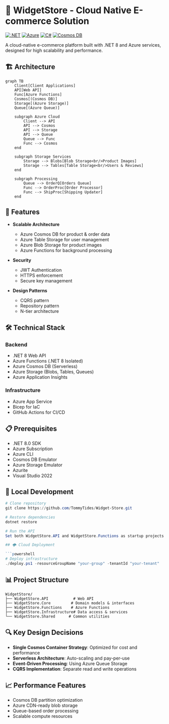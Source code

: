 ﻿# 🏪 WidgetStore - Cloud Native E-commerce Solution

[![.NET](https://img.shields.io/badge/.NET%208-5C2D91?style=for-the-badge&logo=.net&logoColor=white)](https://dotnet.microsoft.com/en-us/)
[![Azure](https://img.shields.io/badge/Azure-0078D4?style=for-the-badge&logo=microsoftazure&logoColor=white)](https://azure.microsoft.com/)
[![C#](https://img.shields.io/badge/C%23-239120?style=for-the-badge&logo=c-sharp&logoColor=white)](https://docs.microsoft.com/en-us/dotnet/csharp/)
[![Cosmos DB](https://img.shields.io/badge/Cosmos%20DB-0078D4?style=for-the-badge&logo=microsoftazure&logoColor=white)](https://azure.microsoft.com/services/cosmos-db/)

A cloud-native e-commerce platform built with .NET 8 and Azure services, designed for high scalability and performance.

## 🏗️ Architecture

```mermaid
graph TB
    Client[Client Applications]
    API[Web API]
    Func[Azure Functions]
    Cosmos[(Cosmos DB)]
    Storage[(Azure Storage)]
    Queue[(Azure Queue)]
    
    subgraph Azure Cloud
        Client --> API
        API --> Cosmos
        API --> Storage
        API --> Queue
        Queue --> Func
        Func --> Cosmos
    end

    subgraph Storage Services
        Storage --> Blobs[Blob Storage<br/>Product Images]
        Storage --> Tables[Table Storage<br/>Users & Reviews]
    end

    subgraph Processing
        Queue --> OrderQ[Orders Queue]
        Func --> OrderProc[Order Processor]
        Func --> ShipProc[Shipping Updater]
    end
```

## 🚀 Features

- **Scalable Architecture**
  - Azure Cosmos DB for product & order data
  - Azure Table Storage for user management
  - Azure Blob Storage for product images
  - Azure Functions for background processing

- **Security**
  - JWT Authentication
  - HTTPS enforcement
  - Secure key management

- **Design Patterns**
  - CQRS pattern
  - Repository pattern
  - N-tier architecture

## 🛠️ Technical Stack

### Backend
- .NET 8 Web API
- Azure Functions (.NET 8 Isolated)
- Azure Cosmos DB (Serverless)
- Azure Storage (Blobs, Tables, Queues)
- Azure Application Insights

### Infrastructure
- Azure App Service
- Bicep for IaC
- GitHub Actions for CI/CD

## 📋 Prerequisites

- .NET 8.0 SDK
- Azure Subscription
- Azure CLI
- Cosmos DB Emulator
- Azure Storage Emulator
- Azurite
- Visual Studio 2022

## 🔧 Local Development

```powershell
# Clone repository
git clone https://github.com/TommyTides/Widget-Store.git

# Restore dependencies
dotnet restore

# Run the API
Set both WidgetStore.API and WidgetStore.Functions as startup projects

## 🌩️ Cloud Deployment

```powershell
# Deploy infrastructure
./deploy.ps1 -resourceGroupName "your-group" -tenantId "your-tenant"
```

## 📊 Project Structure

```
WidgetStore/
├── WidgetStore.API           # Web API
├── WidgetStore.Core         # Domain models & interfaces
├── WidgetStore.Functions    # Azure Functions
├── WidgetStore.Infrastructure# Data access & services
└── WidgetStore.Shared      # Common utilities
```

## 🔍 Key Design Decisions

- **Single Cosmos Container Strategy**: Optimized for cost and performance
- **Serverless Architecture**: Auto-scaling and pay-per-use
- **Event-Driven Processing**: Using Azure Queue Storage
- **CQRS Implementation**: Separate read and write operations

## 📈 Performance Features

- Cosmos DB partition optimization
- Azure CDN-ready blob storage
- Queue-based order processing
- Scalable compute resources